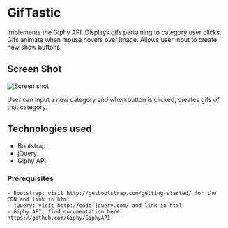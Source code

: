 # GifTastic

Implements the Giphy API. Displays gifs pertaining to category user clicks. Gifs animate when mouse hovers over image. Allows user input to create new show buttons.


## Screen Shot
![Screen shot](assets/images/TVGiphy-1.png)

User can input a new category and when button is clicked, creates gifs of that category.

## Technologies used
- Bootstrap
- jQuery
- Giphy API

### Prerequisites

```
- Bootstrap: visit http://getbootstrap.com/getting-started/ for the CDN and link in html
- jQuery: visit http://code.jquery.com/ and link in html
- Giphy API: find documentation here: https://github.com/Giphy/GiphyAPI
```
